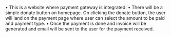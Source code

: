 • This is a website where payment gateway is integrated.
• There will be a simple donate button on homepage. On clicking the donate button, the user will land 
  on the payment page where user can select the amount to be paid and payment type.
• Once the payment is done and invoice will be generated and email will be sent to the user for the 
  payment received.
